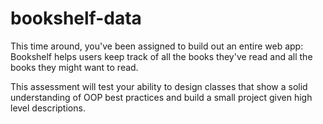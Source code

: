 # bookshelf-data

This time around, you've been assigned to build out an entire web app: Bookshelf helps users keep track of all the books they've read and all the books they might want to read.

This assessment will test your ability to design classes that show a solid understanding of OOP best practices and build a small project given high level descriptions.
